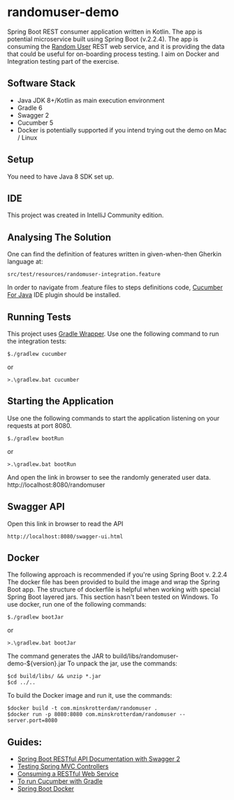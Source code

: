 # randomuser-demo
Spring Boot REST consumer application written in Kotlin.
The app is potential microservice built using Spring Boot (v.2.2.4).
The app is consuming the [Random User](https://randomuser.me/) REST web service,
and it is providing the data that could be useful for on-boarding process testing.
I aim on Docker and Integration testing part of the exercise.

## Software Stack
* Java JDK 8+/Kotlin as main execution environment
* Gradle 6
* Swagger 2
* Cucumber 5
* Docker is potentially supported if you intend trying out the demo on Mac / Linux 
## Setup
You need to have Java 8 SDK set up.
## IDE
This project was created in IntelliJ Community edition.

## Analysing The Solution
One can find the definition of features written in given-when-then Gherkin language at:
```
src/test/resources/randomuser-integration.feature
```
In order to navigate from .feature files to steps definitions code,
[Cucumber For Java](https://plugins.jetbrains.com/search?search=Cucumber) IDE plugin should be installed.

## Running Tests
This project uses [Gradle Wrapper](https://docs.gradle.org/current/userguide/gradle_wrapper.html).
Use one the following command to run the integration tests:
```
$./gradlew cucumber 
```
or
```
>.\gradlew.bat cucumber
```
## Starting the Application
Use one the following commands to start the application listening on your requests at port 8080.
```
$./gradlew bootRun 
```
or
``` 
>.\gradlew.bat bootRun
```
And open the link in browser to see the randomly generated user data.
http://localhost:8080/randomuser

## Swagger API
Open this link in browser to read the API 
```
http://localhost:8080/swagger-ui.html
```
## Docker
The following approach is recommended if you're using Spring Boot v. 2.2.4
The docker file has been provided to build the image and wrap the Spring Boot app.
The structure of dockerfile is helpful when working with special Spring Boot layered jars.
This section hasn't been tested on Windows.
To use docker, run one of the following commands:
```
$./gradlew bootJar
```
or
```
>.\gradlew.bat bootJar
```
The command generates the JAR to 
build/libs/randomuser-demo-${version}.jar
To unpack the jar, use the commands:
```
$cd build/libs/ && unzip *.jar 
$cd ../..
```
To build the Docker image and run it, use the commands:
```
$docker build -t com.minskrotterdam/randomuser . 
$docker run -p 8080:8080 com.minskrotterdam/randomuser --server.port=8080
```
## Guides:
* [Spring Boot RESTful API Documentation with Swagger 2](https://springframework.guru/spring-boot-restful-api-documentation-with-swagger-2/)
* [Testing Spring MVC Controllers](https://dzone.com/articles/unit-and-integration-tests-in-spring-boot)
* [Consuming a RESTful Web Service](https://spring.io/guides/gs/consuming-rest/)
* [To run Cucumber with Gradle](https://cucumber.io/docs/installation/java/#gradle)
* [Spring Boot Docker](https://spring.io/guides/topicals/spring-boot-docker/)